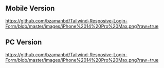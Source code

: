 ## Mobile Version ##
https://github.com/bzamanbd/Tailwind-Resposive-Login-Form/blob/master/images/iPhone%2014%20Pro%20Max.png?raw=true 


## PC Version ##
https://github.com/bzamanbd/Tailwind-Resposive-Login-Form/blob/master/images/iPhone%2014%20Pro%20Max.png?raw=true 